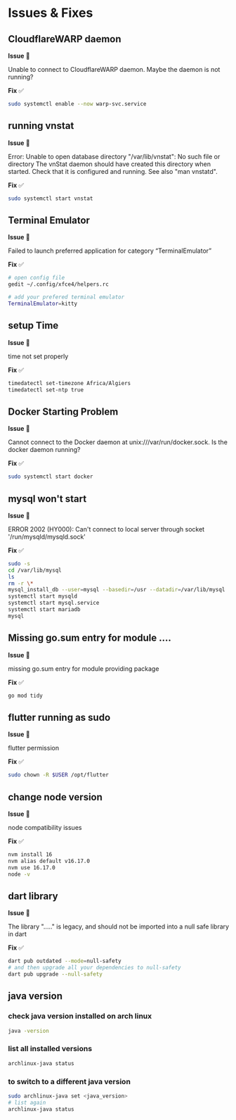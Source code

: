 # Issues & Fixes

## CloudflareWARP daemon

**Issue** 🛑

Unable to connect to CloudflareWARP daemon. Maybe the daemon is not running?

**Fix** ✅

```bash
sudo systemctl enable --now warp-svc.service
```

## running vnstat

**Issue** 🛑

Error: Unable to open database directory "/var/lib/vnstat": No such file or directory The vnStat daemon should have created this directory when started. Check that it is configured and running. See also "man vnstatd".

**Fix** ✅

```bash
sudo systemctl start vnstat
```

## Terminal Emulator

**Issue** 🛑

Failed to launch preferred application for category “TerminalEmulator”

**Fix** ✅

```bash
# open config file
gedit ~/.config/xfce4/helpers.rc

# add your prefered terminal emulator
TerminalEmulator=kitty
```

## setup Time

**Issue** 🛑

time not set properly

**Fix** ✅

```bash
timedatectl set-timezone Africa/Algiers
timedatectl set-ntp true
```

## Docker Starting Problem

**Issue** 🛑

Cannot connect to the Docker daemon at unix:///var/run/docker.sock. Is the docker daemon running?

**Fix** ✅

```bash
sudo systemctl start docker
```

## mysql won't start

**Issue** 🛑

ERROR 2002 (HY000): Can't connect to local server through socket '/run/mysqld/mysqld.sock'

**Fix** ✅

```bash
sudo -s
cd /var/lib/mysql
ls
rm -r \*
mysql_install_db --user=mysql --basedir=/usr --datadir=/var/lib/mysql
systemctl start mysqld
systemctl start mysql.service
systemctl start mariadb
mysql
```

## Missing go.sum entry for module ....

**Issue** 🛑

missing go.sum entry for module providing package

**Fix** ✅

```bash
go mod tidy
```

## flutter running as sudo

**Issue** 🛑

flutter permission

**Fix** ✅

```bash
sudo chown -R $USER /opt/flutter
```

## change node version

**Issue** 🛑

node compatibility issues

**Fix** ✅

```bash
nvm install 16
nvm alias default v16.17.0
nvm use 16.17.0
node -v
```

## dart library

**Issue** 🛑

The library "....." is legacy, and should not be imported into a null safe library in dart

**Fix** ✅

```bash
dart pub outdated --mode=null-safety
# and then upgrade all your dependencies to null-safety
dart pub upgrade --null-safety
```

## java version

### check java version installed on arch linux

```bash
java -version
```

### list all installed versions

```bash
archlinux-java status
```

### to switch to a different java version

```bash
sudo archlinux-java set <java_version>
# list again
archlinux-java status
```
